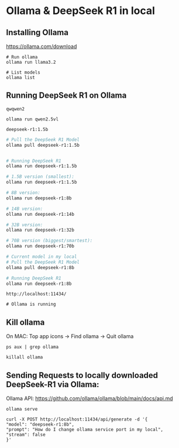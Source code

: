 # Ollama & DeepSeek R1 in local

## Installing Ollama

https://ollama.com/download

```
# Run ollama
ollama run llama3.2
```

```
# List models
ollama list
```

## Running DeepSeek R1 on Ollama

`qwqwen2`

```
ollama run qwen2.5vl
```

`deepseek-r1:1.5b`

```sh
# Pull the DeepSeek R1 Model
ollama pull deepseek-r1:1.5b


# Running DeepSeek R1
ollama run deepseek-r1:1.5b
```

```sh
# 1.5B version (smallest):
ollama run deepseek-r1:1.5b

# 8B version:
ollama run deepseek-r1:8b

# 14B version:
ollama run deepseek-r1:14b

# 32B version:
ollama run deepseek-r1:32b

# 70B version (biggest/smartest):
ollama run deepseek-r1:70b
```

```sh
# Current model in my local
# Pull the DeepSeek R1 Model
ollama pull deepseek-r1:8b

# Running DeepSeek R1
ollama run deepseek-r1:8b
```

```
http://localhost:11434/

# Ollama is running
```

## Kill ollama

On MAC: Top app icons -> Find ollama -> Quit ollama

```
ps aux | grep ollama

killall ollama
```

## Sending Requests to locally downloaded DeepSeek-R1 via Ollama:

Ollama API: https://github.com/ollama/ollama/blob/main/docs/api.md

```
ollama serve
```

```
curl -X POST http://localhost:11434/api/generate -d '{
"model": "deepseek-r1:8b",
"prompt": "How do I change ollama service port in my local",
"stream": false
}'
```
